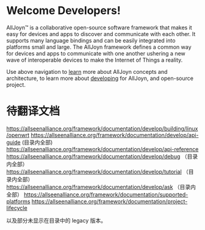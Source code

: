 # Welcome Developers!

AllJoyn&trade; is a collaborative open-source software framework that makes
it easy for devices and apps to discover and communicate with each
other. It supports many language bindings and can be easily integrated
into platforms small and large. The AllJoyn framework defines a common way for
devices and apps to communicate with one another ushering a new
wave of interoperable devices to make the Internet of Things a
reality.

Use above navigation to [learn][learn] more about AllJoyn concepts and
architecture, to learn more about [developing][develop] for AllJoyn, and
open-source project.

[learn]: /learn
[develop]: /develop


# 待翻译文档

https://allseenalliance.org/framework/documentation/develop/building/linux/openwrt
https://allseenalliance.org/framework/documentation/develop/api-guide (目录内全部)
https://allseenalliance.org/framework/documentation/develop/api-reference
https://allseenalliance.org/framework/documentation/develop/debug （目录内全部）
https://allseenalliance.org/framework/documentation/develop/tutorial （目录内全部）
https://allseenalliance.org/framework/documentation/develop/ask （目录内全部）
https://allseenalliance.org/framework/documentation/supported-platforms
https://allseenalliance.org/framework/documentation/project-lifecycle

以及部分未显示在目录中的 legacy 版本。
